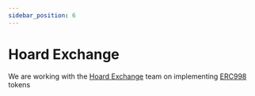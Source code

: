 ```yaml
---
sidebar_position: 6
---
```


# Hoard Exchange

We are working with the [Hoard Exchange](https://hoard.exchange/) team on
implementing [ERC998](/admin/hierarchy/ERC998/contract/) tokens
